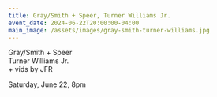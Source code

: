 ```yaml
---
title: Gray/Smith + Speer, Turner Williams Jr.
event_date: 2024-06-22T20:00:00-04:00
main_image: /assets/images/gray-smith-turner-williams.jpg
---
```


Gray/Smith + Speer<br>
Turner Williams Jr.<br>
\+ vids by JFR

Saturday, June 22, 8pm

